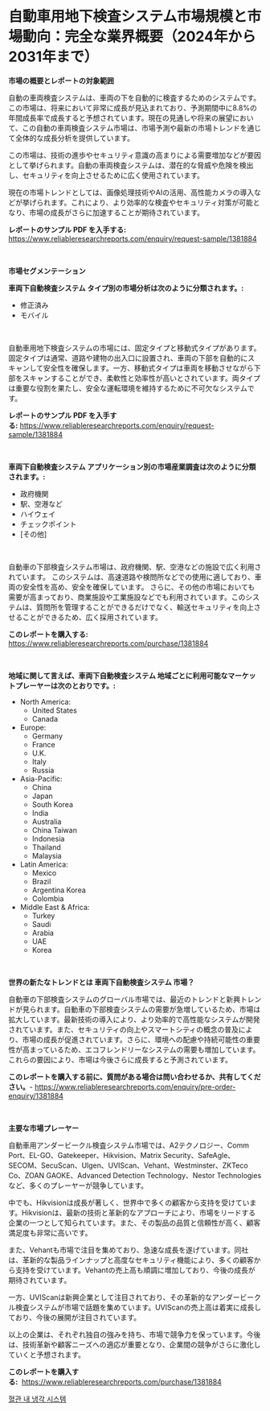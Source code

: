 <p><h1>自動車用地下検査システム市場規模と市場動向：完全な業界概要（2024年から2031年まで）</h1></p><p><strong>市場の概要とレポートの対象範囲</strong></p>
<p><p>自動の車両検査システムは、車両の下を自動的に検査するためのシステムです。この市場は、将来において非常に成長が見込まれており、予測期間中に8.8%の年間成長率で成長すると予想されています。現在の見通しや将来の展望において、この自動の車両検査システム市場は、市場予測や最新の市場トレンドを通じて全体的な成長分析を提供しています。</p><p>この市場は、技術の進歩やセキュリティ意識の高まりによる需要増加などが要因として挙げられます。自動の車両検査システムは、潜在的な脅威や危険を検出し、セキュリティを向上させるために広く使用されています。</p><p>現在の市場トレンドとしては、画像処理技術やAIの活用、高性能カメラの導入などが挙げられます。これにより、より効率的な検査やセキュリティ対策が可能となり、市場の成長がさらに加速することが期待されています。</p></p>
<p><strong>レポートのサンプル PDF を入手する:</strong> <a href="https://www.reliableresearchreports.com/enquiry/request-sample/1381884">https://www.reliableresearchreports.com/enquiry/request-sample/1381884</a></p>
<p>&nbsp;</p>
<p><strong>市場セグメンテーション</strong></p>
<p><strong>車両下自動検査システム タイプ別の市場分析は次のように分類されます。:</strong></p>
<p><ul><li>修正済み</li><li>モバイル</li></ul></p>
<p>&nbsp;</p>
<p><p>自動車用地下検査システムの市場には、固定タイプと移動式タイプがあります。固定タイプは通常、道路や建物の出入口に設置され、車両の下部を自動的にスキャンして安全性を確保します。一方、移動式タイプは車両を移動させながら下部をスキャンすることができ、柔軟性と効率性が高いとされています。両タイプは重要な役割を果たし、安全な運転環境を維持するために不可欠なシステムです。</p></p>
<p><strong>レポートのサンプル PDF を入手する:</strong>&nbsp;<a href="https://www.reliableresearchreports.com/enquiry/request-sample/1381884">https://www.reliableresearchreports.com/enquiry/request-sample/1381884</a></p>
<p>&nbsp;</p>
<p><strong> 車両下自動検査システム アプリケーション別の市場産業調査は次のように分類されます。:</strong></p>
<p><ul><li>政府機関</li><li>駅、空港など</li><li>ハイウェイ</li><li>チェックポイント</li><li>[その他]</li></ul></p>
<p>&nbsp;</p>
<p><p>自動車の下部検査システム市場は、政府機関、駅、空港などの施設で広く利用されています。 このシステムは、高速道路や検問所などでの使用に適しており、車両の安全性を高め、安全を確保しています。 さらに、その他の市場においても需要が高まっており、商業施設や工業施設などでも利用されています。このシステムは、質問所を管理することができるだけでなく、輸送セキュリティを向上させることができるため、広く採用されています。</p></p>
<p><strong>このレポートを購入する:</strong>&nbsp; <a href="https://www.reliableresearchreports.com/purchase/1381884">https://www.reliableresearchreports.com/purchase/1381884</a></p>
<p>&nbsp;</p>
<p><strong>地域に関して言えば、車両下自動検査システム 地域ごとに利用可能なマーケットプレーヤーは次のとおりです。:</strong></p>
<p><ul>
    <li>
        North America:
        <ul>
            <li>United States</li>
            <li>Canada</li>
        </ul>
    </li>
    <li>
        Europe:
        <ul>
            <li>Germany</li>
            <li>France</li>
            <li>U.K.</li>
            <li>Italy</li>
            <li>Russia</li>
        </ul>
    </li>
    <li>
        Asia-Pacific:
        <ul>
            <li>China</li>
            <li>Japan</li>
            <li>South Korea</li>
            <li>India</li>
            <li>Australia</li>
            <li>China Taiwan</li>
            <li>Indonesia</li>
            <li>Thailand</li>
            <li>Malaysia</li>
        </ul>
    </li>
    <li>
        Latin America:
        <ul>
            <li>Mexico</li>
            <li>Brazil</li>
            <li>Argentina Korea</li>
            <li>Colombia</li>
        </ul>
    </li>
    <li>
        Middle East & Africa:
        <ul>
            <li>Turkey</li>
            <li>Saudi</li>
            <li>Arabia</li>
            <li>UAE</li>
            <li>Korea</li>
        </ul>
    </li>
    </ul></p>
<p>&nbsp;</p>
<p><strong>世界の新たなトレンドとは 車両下自動検査システム 市場？</strong></p>
<p><p>自動車の下部検査システムのグローバル市場では、最近のトレンドと新興トレンドが見られます。自動車の下部検査システムの需要が急増しているため、市場は拡大しています。最新技術の導入により、より効率的で高性能なシステムが開発されています。また、セキュリティの向上やスマートシティの概念の普及により、市場の成長が促進されています。さらに、環境への配慮や持続可能性の重要性が高まっているため、エコフレンドリーなシステムの需要も増加しています。これらの要因により、市場は今後さらに成長すると予測されています。</p></p>
<p><strong>このレポートを購入する前に、質問がある場合は問い合わせるか、共有してください。</strong>- <a href="https://www.reliableresearchreports.com/enquiry/pre-order-enquiry/1381884">https://www.reliableresearchreports.com/enquiry/pre-order-enquiry/1381884</a></p>
<p>&nbsp;</p>
<p><strong>主要な市場プレーヤー</strong></p>
<p><p>自動車用アンダービークル検査システム市場では、A2テクノロジー、Comm Port、EL-GO、Gatekeeper、Hikvision、Matrix Security、SafeAgle、SECOM、SecuScan、Ulgen、UVIScan、Vehant、Westminster、ZKTeco Co、ZOAN GAOKE、Advanced Detection Technology、Nestor Technologiesなど、多くのプレーヤーが競争しています。</p><p>中でも、Hikvisionは成長が著しく、世界中で多くの顧客から支持を受けています。Hikvisionは、最新の技術と革新的なアプローチにより、市場をリードする企業の一つとして知られています。また、その製品の品質と信頼性が高く、顧客満足度も非常に高いです。</p><p>また、Vehantも市場で注目を集めており、急速な成長を遂げています。同社は、革新的な製品ラインナップと高度なセキュリティ機能により、多くの顧客から支持を受けています。Vehantの売上高も順調に増加しており、今後の成長が期待されています。</p><p>一方、UVIScanは新興企業として注目されており、その革新的なアンダービークル検査システムが市場で話題を集めています。UVIScanの売上高は着実に成長しており、今後の展開が注目されています。</p><p>以上の企業は、それぞれ独自の強みを持ち、市場で競争力を保っています。今後は、技術革新や顧客ニーズへの適応が重要となり、企業間の競争がさらに激化していくと予想されます。</p></p>
<p><strong>このレポートを購入する:</strong>&nbsp;&nbsp;<a href="https://www.reliableresearchreports.com/purchase/1381884">https://www.reliableresearchreports.com/purchase/1381884</a></p>
<p><p><a href="https://github.com/fernandotryO5lson96765/Market-Research-Report-List-1/blob/main/824126211270.md">혈관 내 냉각 시스템</a></p></p>